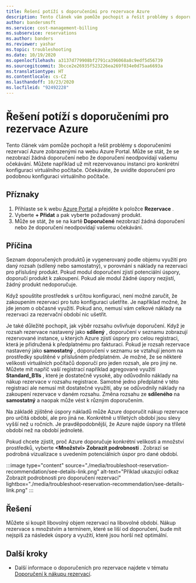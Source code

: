 ```yaml
---
title: Řešení potíží s doporučeními pro rezervace Azure
description: Tento článek vám pomůže pochopit a řešit problémy s doporučeními rezervací Azure zobrazenými na webu Azure Portal.
author: bandersmsft
ms.service: cost-management-billing
ms.subservice: reservations
ms.author: banders
ms.reviewer: yashar
ms.topic: troubleshooting
ms.date: 10/19/2020
ms.openlocfilehash: a3137d779908bf2791ca396068a8c9edf5d56739
ms.sourcegitcommit: 3bcce2e26935f523226ea269f034e0d75aa6693a
ms.translationtype: HT
ms.contentlocale: cs-CZ
ms.lasthandoff: 10/23/2020
ms.locfileid: "92492228"
---
```

# <a name="troubleshoot-azure-reservation-recommendations"></a>Řešení potíží s doporučeními pro rezervace Azure

Tento článek vám pomůže pochopit a řešit problémy s doporučeními rezervací Azure zobrazenými na webu Azure Portal. Může se stát, že se nezobrazí žádná doporučení nebo že doporučení neodpovídají vašemu očekávání. Můžete například už mít rezervovanou instanci pro konkrétní konfiguraci virtuálního počítače. Očekáváte, že uvidíte doporučení pro podobnou konfiguraci virtuálního počítače.

## <a name="symptoms"></a>Příznaky

1. Přihlaste se k webu [Azure Portal](https://portal.azure.com/) a přejděte k položce **Rezervace** .
2. Vyberte **+ Přidat** a pak vyberte požadovaný produkt.
3. Může se stát, že se na kartě **Doporučené** nezobrazí žádná doporučení nebo že doporučení neodpovídají vašemu očekávání.

## <a name="cause"></a>Příčina

Seznam doporučených produktů je vygenerovaný podle objemu využití pro daný rozsah (sdílený nebo samostatný), v porovnání s náklady na rezervaci pro příslušný produkt. Pokud modul doporučení zjistí potenciální úspory, doporučí produkt k zakoupení. Pokud ale modul žádné úspory nezjistí, žádný produkt nedoporučuje.

Když spouštíte prostředek s určitou konfigurací, není možné zaručit, že zakoupením rezervaci pro tuto konfiguraci ušetříte. Je například možné, že jde jenom o občasné využití. Pokud ano, nemusí vám celkové náklady na rezervaci za rezervační období nic ušetřit.

Je také důležité pochopit, jak výběr rozsahu ovlivňuje doporučení. Když je rozsah rezervace nastavený jako **sdílený** , doporučení v seznamu zobrazují rezervované instance, u kterých Azure zjistí úspory pro celou registraci, která je přidružená k předplatnému pro fakturaci. Pokud je rozsah rezervace nastavený jako **samostatný** , doporučení v seznamu se vztahují jenom na prostředky spuštěné v příslušném předplatném. Je možné, že se některé velikosti virtuálních počítačů doporučí pro jeden rozsah, ale pro jiný ne. Můžete mít napříč vaší registrací například agregované využití **Standard_B1ls** , které je dostatečně vysoké, aby odůvodnilo náklady na nákup rezervace v rozsahu registrace. Samotné jedno předplatné v této registraci ale nemusí mít dostatečné využití, aby se odůvodnily náklady na zakoupení rezervace v daném rozsahu. Změna rozsahu ze **sdíleného** na **samostatný** a naopak může vést k různým doporučením.

Na základě zjištěné úspory nákladů může Azure doporučit nákup rezervace pro určitá období, ale pro jiná ne. Konkrétně u tříletých období jsou slevy vyšší než u ročních. Je pravděpodobnější, že Azure najde úspory na tříleté období než na období jednoleté.

Pokud chcete zjistit, proč Azure doporučuje konkrétní velikosti a množství prostředků, vyberte **&lt;Množství&gt; Zobrazit podrobnosti** . Zobrazí se podrobná vizualizace s uvedením potenciálních úspor pro dané období.

:::image type="content" source="./media/troubleshoot-reservation-recommendation/see-details-link.png" alt-text="Příklad ukazující odkaz Zobrazit podrobnosti pro doporučení rezervací" lightbox="./media/troubleshoot-reservation-recommendation/see-details-link.png" :::

## <a name="solution"></a>Řešení

Můžete si koupit libovolný objem rezervací na libovolné období. Nákup rezervace s množstvím a termínem, které se liší od doporučení, bude mít nejspíš za následek úspory a využití, které jsou horší než optimální.

## <a name="next-steps"></a>Další kroky

- Další informace o doporučeních pro rezervace najdete v tématu [Doporučení k nákupu rezervací](determine-reservation-purchase.md).
